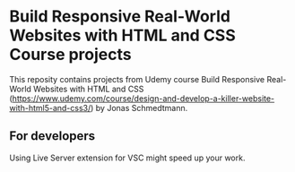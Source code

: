 # Build Responsive Real-World Websites with HTML and CSS Course projects

This reposity contains projects from Udemy course Build Responsive Real-World Websites with HTML and CSS (https://www.udemy.com/course/design-and-develop-a-killer-website-with-html5-and-css3/) by Jonas Schmedtmann.

## For developers

Using Live Server extension for VSC might speed up your work.
